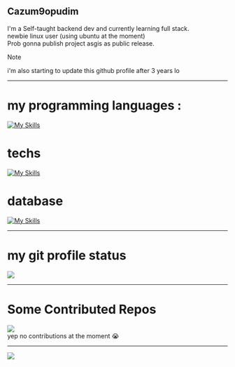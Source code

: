 ## Cazum9opudim
I'm a Self-taught backend dev and currently learning full stack. 
<br>
newbie linux user (using ubuntu at the moment) 
<br>
Prob gonna publish project asgis as public release.
>[!NOTE]
> i'm also starting to update this github profile after 3 years lo

---
# my programming languages :
[![My Skills](https://skillicons.dev/icons?i=js,java,lua,cpp,python,bash,ts)](https://skillicons.dev)
# techs
[![My Skills](https://skillicons.dev/icons?i=ubuntu,linux,nodejs,npm,git,github,discordjs,unreal)](https://skillicons.dev)
# database 
[![My Skills](https://skillicons.dev/icons?i=mysql,postgres)](https://skillicons.dev)

---
# my git profile status 

![](https://github-readme-stats.vercel.app/api?username=cazum9opudim&theme=dark&hide_border=false&include_all_commits=false&count_private=false)<br/>

---
# Some Contributed Repos 
![](https://github-contributor-stats.vercel.app/api?username=cazum9opudim&limit=5&theme=dark&combine_all_yearly_contributions=true)
<br>
yep no contributions at the moment :sob:

---
[![](https://visitcount.itsvg.in/api?id=cazum9opudim&icon=0&color=0)](https://visitcount.itsvg.in)
